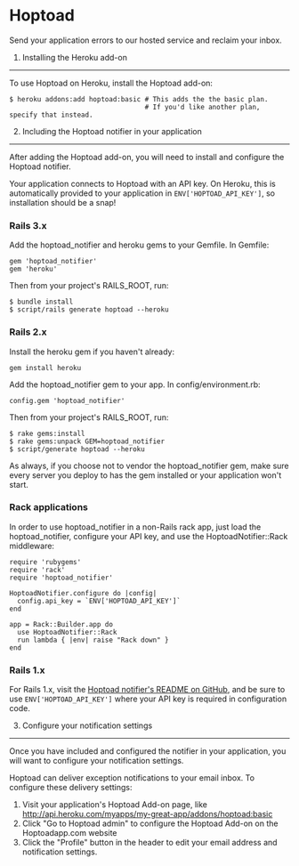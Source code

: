 Hoptoad
===========
Send your application errors to our hosted service and reclaim your inbox.

1. Installing the Heroku add-on
----------------------------
To use Hoptoad on Heroku, install the Hoptoad add-on:

    $ heroku addons:add hoptoad:basic # This adds the the basic plan.
                                      # If you'd like another plan, specify that instead.

2. Including the Hoptoad notifier in your application
--------------------------------------------------
After adding the Hoptoad add-on, you will need to install and configure the Hoptoad notifier.

Your application connects to Hoptoad with an API key. On Heroku, this is automatically provided to your
application in `ENV['HOPTOAD_API_KEY']`, so installation should be a snap!

### Rails 3.x

Add the hoptoad_notifier and heroku gems to your Gemfile.  In Gemfile:

    gem 'hoptoad_notifier'
    gem 'heroku'

Then from your project's RAILS_ROOT, run:

    $ bundle install
    $ script/rails generate hoptoad --heroku

### Rails 2.x

Install the heroku gem if you haven't already:

    gem install heroku

Add the hoptoad_notifier gem to your app. In config/environment.rb:

    config.gem 'hoptoad_notifier'

Then from your project's RAILS_ROOT, run:

    $ rake gems:install
    $ rake gems:unpack GEM=hoptoad_notifier
    $ script/generate hoptoad --heroku

As always, if you choose not to vendor the hoptoad_notifier gem, make sure
every server you deploy to has the gem installed or your application won't start.

### Rack applications

In order to use hoptoad_notifier in a non-Rails rack app, just load the hoptoad_notifier, configure your API key, and use the HoptoadNotifier::Rack middleware:

    require 'rubygems'
    require 'rack'
    require 'hoptoad_notifier'

    HoptoadNotifier.configure do |config|
      config.api_key = `ENV['HOPTOAD_API_KEY']`
    end

    app = Rack::Builder.app do
      use HoptoadNotifier::Rack
      run lambda { |env| raise "Rack down" }
    end

### Rails 1.x

For Rails 1.x, visit the [Hoptoad notifier's README on GitHub](http://github.com/thoughtbot/hoptoad_notifier),
and be sure to use `ENV['HOPTOAD_API_KEY']` where your API key is required in configuration code.

3. Configure your notification settings
-------------------------------------------

Once you have included and configured the notifier in your application,
you will want to configure your notification settings.

Hoptoad can deliver exception notifications to your email inbox.  To configure these delivery settings:

1. Visit your application's Hoptoad Add-on page, like [ http://api.heroku.com/myapps/my-great-app/addons/hoptoad:basic ](http://api.heroku.com/myapps/my-great-app/addons/hoptoad:basic) 
2. Click "Go to Hoptoad admin" to configure the Hoptoad Add-on on the Hoptoadapp.com website
3. Click the "Profile" button in the header to edit your email address and notification settings.
